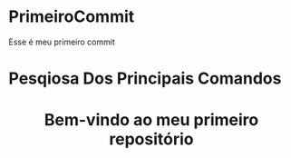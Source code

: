 # PrimeiroCommit
<p>Esse é meu primeiro commit</p>

<b><h1 aling="center"> Pesqiosa Dos Principais Comandos</h1></b>
<h1 align="center"> Bem-vindo ao meu primeiro repositório</h1>
